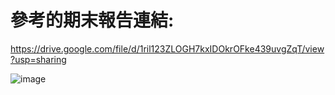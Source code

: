 # 參考的期末報告連結: 

https://drive.google.com/file/d/1ril123ZLOGH7kxIDOkrOFke439uvgZqT/view?usp=sharing

![image](https://github.com/Grace-TA/eCircuitLab2024/assets/89304181/37db7508-35dc-4fa6-b981-b65dd0d5c950)



